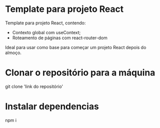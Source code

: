 # Template para projeto React

Template para projeto React, contendo:
- Contexto global com useContext;
- Roteamento de páginas com react-router-dom

Ideal para usar como base para começar um projeto React depois do almoço.

# Clonar o repositório para a máquina 

git clone 'link do repositório'

# Instalar dependencias 

npm i